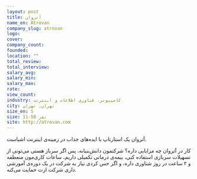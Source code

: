 ```yaml
---
layout: post
title: آتروان
name_en: Atrovan
company_slug: atrovan
logo: 
cover: 
company_count:
founded:
location: ""
total_review: 
total_interview: 
salary_avg: 
salary_min: 
salary_max: 
rate: 
view_count: 
industry: کامپیوتر، فناوری اطلاعات و اینترنت
city: تهران, تهران
size_en: S
size: 11-50 نفر
site: http://atrovan.com
---
```


آتروان یک استارتاپ با ایده‌های جذاب در زمینه‌ی اینترنت اشیاست.


کار در آتروان چه مزایایی داره؟
شرکتمون دانش‌بنیانه، پس اگر سرباز هستی می‌تونی از تسهیلات سربازی استفاده کنی،
بیمه‌ی درمانی تکمیلی داریم،
ساعات کاری‌مون منعطفه و ۲ ساعت در روز شناوری داره،
و اگر حس کردی نیاز به شرکت در یک دوره‌ی آموزشی داری شرکت ازت حمایت می‌کنه.
